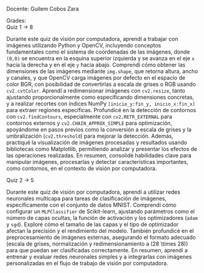Docente: Guilem Cobos Zara

Grades:  
Quiz 1 -> 8  

Durante este quiz de visión por computadora, aprendí a trabajar con imágenes utilizando Python y OpenCV, incluyendo conceptos fundamentales como el sistema de coordenadas de las imágenes, donde `(0,0)` se encuentra en la esquina superior izquierda y se avanza en el eje `x` hacia la derecha y en el eje `y` hacia abajo. Comprendí cómo obtener las dimensiones de las imágenes mediante `img.shape`, que retorna altura, ancho y canales, y que OpenCV carga imágenes por defecto en el espacio de color BGR, con posibilidad de convertirlas a escala de grises o RGB usando `cv2.cvtColor`. Aprendí a redimensionar imágenes con `cv2.resize`, tanto ajustando proporcionalmente como especificando dimensiones concretas, y a realizar recortes con índices NumPy `[inicio_y:fin_y, inicio_x:fin_x]` para extraer regiones específicas. Profundicé en la detección de contornos con `cv2.findContours`, especialmente con `cv2.RETR_EXTERNAL` para contornos externos y `cv2.CHAIN_APPROX_SIMPLE` para optimización, apoyándome en pasos previos como la conversión a escala de grises y la umbralización (`cv2.threshold`) para mejorar la detección. Además, practiqué la visualización de imágenes procesadas y resultados usando bibliotecas como Matplotlib, permitiendo analizar y presentar los efectos de las operaciones realizadas. En resumen, consolidé habilidades clave para manipular imágenes, procesarlas y detectar características importantes, como contornos, en el contexto de visión por computadora.

Quiz 2 -> 5  

Durante este quiz de visión por computadora, aprendí a utilizar redes neuronales multicapa para tareas de clasificación de imágenes, específicamente con el conjunto de datos MNIST. Comprendí cómo configurar un `MLPClassifier` de Scikit-learn, ajustando parámetros como el número de capas ocultas, la función de activación y los optimizadores (`adam` y `sgd`). Exploré cómo el tamaño de las capas y el tipo de optimizador afectan la precisión y el rendimiento del modelo. También profundicé en el preprocesamiento de imágenes externas, asegurando el formato adecuado (escala de grises, normalización y redimensionamiento a \(28 \times 28\)) para que puedan ser clasificadas correctamente. En resumen, aprendí a entrenar y evaluar redes neuronales simples y a integrarlas con imágenes personalizadas en el flujo de trabajo de visión por computadora.

